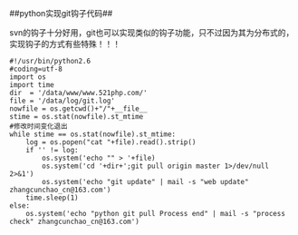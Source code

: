 ##python实现git钩子代码##

svn的钩子十分好用，git也可以实现类似的钩子功能，只不过因为其为分布式的，实现钩子的方式有些特殊！！！

	#!/usr/bin/python2.6
	#coding=utf-8
	import os
	import time
	dir  = '/data/www/www.521php.com/'
	file = '/data/log/git.log'
	nowfile = os.getcwd()+"/"+__file__
	stime = os.stat(nowfile).st_mtime
	#修改时间变化退出
	while stime == os.stat(nowfile).st_mtime:
	    log = os.popen("cat "+file).read().strip()
	    if '' != log:
	        os.system('echo "" > '+file)
	        os.system('cd '+dir+';git pull origin master 1>/dev/null 2>&1')        
	        os.system('echo "git update" | mail -s "web update" zhangcunchao_cn@163.com')
	    time.sleep(1)
	else:
	    os.system('echo "python git pull Process end" | mail -s "process check" zhangcunchao_cn@163.com')